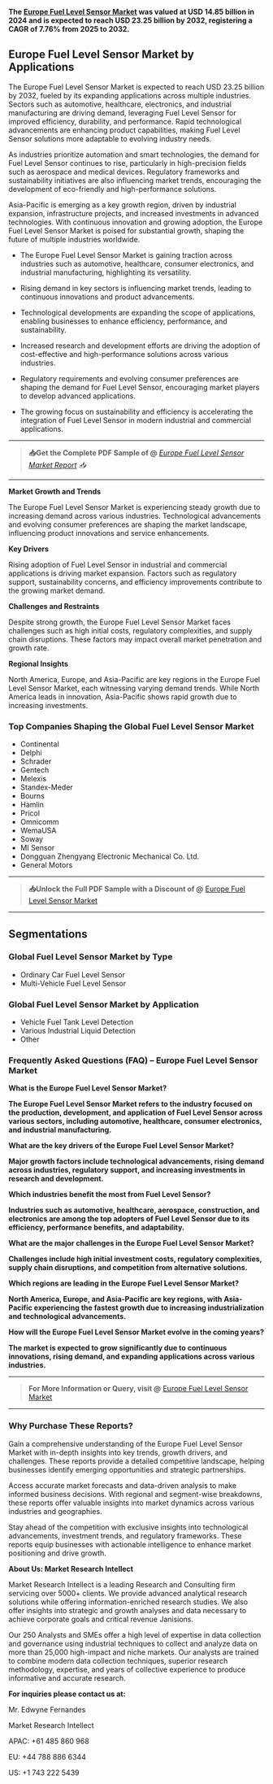 <p><strong>The <a href="https://www.marketresearchintellect.com/download-sample/?rid=1050670&amp;utm_source=Pulse-April-Europe&amp;utm_medium=852">Europe Fuel Level Sensor Market</a> was valued at USD 14.85 billion in 2024 and is expected to reach USD 23.25 billion by 2032, registering a CAGR of 7.76% from 2025 to 2032.</strong></p><h2>Europe Fuel Level Sensor Market by Applications&nbsp;</h2><p><p>The Europe Fuel Level Sensor Market is expected to reach USD 23.25 billion by 2032, fueled by its expanding applications across multiple industries. Sectors such as automotive, healthcare, electronics, and industrial manufacturing are driving demand, leveraging Fuel Level Sensor for improved efficiency, durability, and performance. Rapid technological advancements are enhancing product capabilities, making Fuel Level Sensor solutions more adaptable to evolving industry needs.</p><p>As industries prioritize automation and smart technologies, the demand for Fuel Level Sensor continues to rise, particularly in high-precision fields such as aerospace and medical devices. Regulatory frameworks and sustainability initiatives are also influencing market trends, encouraging the development of eco-friendly and high-performance solutions.</p><p>Asia-Pacific is emerging as a key growth region, driven by industrial expansion, infrastructure projects, and increased investments in advanced technologies. With continuous innovation and growing adoption, the Europe Fuel Level Sensor Market is poised for substantial growth, shaping the future of multiple industries worldwide.</p></p><ul><li><p>The Europe Fuel Level Sensor Market is gaining traction across industries such as automotive, healthcare, consumer electronics, and industrial manufacturing, highlighting its versatility.</p></li><li><p>Rising demand in key sectors is influencing market trends, leading to continuous innovations and product advancements.</p></li><li><p>Technological developments are expanding the scope of applications, enabling businesses to enhance efficiency, performance, and sustainability.</p></li><li><p>Increased research and development efforts are driving the adoption of cost-effective and high-performance solutions across various industries.</p></li><li><p>Regulatory requirements and evolving consumer preferences are shaping the demand for Fuel Level Sensor, encouraging market players to develop advanced applications.</p></li><li><p>The growing focus on sustainability and efficiency is accelerating the integration of Fuel Level Sensor in modern industrial and commercial applications.</p></li></ul><hr /><blockquote><p><strong><span class="font-[700]">📥Get the Complete PDF Sample of @ </span></strong><em><span class="font-[700]"><a href="https://www.marketresearchintellect.com/download-sample/?rid=1050670&amp;utm_source=Pulse-April-Europe&amp;utm_medium=852" target="_blank" data-tracking-control-name="article-ssr-frontend-pulse_little-text-block" data-tracking-will-navigate="" data-test-link="">Europe Fuel Level Sensor Market Report</a>&nbsp;📥</span></em></p></blockquote><hr /><p class="" data-start="77" data-end="360"><strong data-start="77" data-end="105">Market Growth and Trends</strong></p><p class="" data-start="77" data-end="360">The Europe Fuel Level Sensor Market is experiencing steady growth due to increasing demand across various industries. Technological advancements and evolving consumer preferences are shaping the market landscape, influencing product innovations and service enhancements.</p><p class="" data-start="362" data-end="606"><strong data-start="362" data-end="377">Key Drivers</strong></p><p class="" data-start="362" data-end="606">Rising adoption of Fuel Level Sensor in industrial and commercial applications is driving market expansion. Factors such as regulatory support, sustainability concerns, and efficiency improvements contribute to the growing market demand.</p><p class="" data-start="608" data-end="849"><strong data-start="608" data-end="637">Challenges and Restraints</strong></p><p class="" data-start="608" data-end="849">Despite strong growth, the Europe Fuel Level Sensor Market faces challenges such as high initial costs, regulatory complexities, and supply chain disruptions. These factors may impact overall market penetration and growth rate.</p><p class="" data-start="851" data-end="1095"><strong data-start="851" data-end="872">Regional Insights</strong></p><p class="" data-start="851" data-end="1095">North America, Europe, and Asia-Pacific are key regions in the Europe Fuel Level Sensor Market, each witnessing varying demand trends. While North America leads in innovation, Asia-Pacific shows rapid growth due to increasing investments.</p><p><h3>Top Companies Shaping the Global Fuel Level Sensor Market </h3><ul><li>Continental</li><li>Delphi</li><li>Schrader</li><li>Gentech</li><li>Melexis</li><li>Standex-Meder</li><li>Bourns</li><li>Hamlin</li><li>Pricol</li><li>Omnicomm</li><li>WemaUSA</li><li>Soway</li><li>MI Sensor</li><li>Dongguan Zhengyang Electronic Mechanical Co. Ltd.</li><li>General Motors</li></ul></p><hr /><blockquote><p><strong>📥Unlock the Full PDF Sample with a Discount of @</strong> <a href="https://www.marketresearchintellect.com/ask-for-discount/?rid=1050670&amp;utm_source=Pulse-April-Europe&amp;utm_medium=852">Europe Fuel Level Sensor Market</a></p></blockquote><hr /><p><h2>Segmentations</h2><h3>Global Fuel Level Sensor Market by Type</h3><ul><li>Ordinary Car Fuel Level Sensor</li><li>Multi-Vehicle Fuel Level Sensor</li></ul><h3>Global Fuel Level Sensor Market by Application</h3><ul><li>Vehicle Fuel Tank Level Detection</li><li>Various Industrial Liquid Detection</li><li>Other</li></ul></p><h3><strong>Frequently Asked Questions (FAQ) &ndash; Europe Fuel Level Sensor Market</strong></h3><p><strong>What is the Europe Fuel Level Sensor Market?</strong></p><p><strong>The Europe Fuel Level Sensor Market refers to the industry focused on the production, development, and application of Fuel Level Sensor across various sectors, including automotive, healthcare, consumer electronics, and industrial manufacturing.</strong></p><p><strong>What are the key drivers of the Europe Fuel Level Sensor Market?</strong></p><p><strong>Major growth factors include technological advancements, rising demand across industries, regulatory support, and increasing investments in research and development.</strong></p><p><strong>Which industries benefit the most from Fuel Level Sensor?</strong></p><p><strong>Industries such as automotive, healthcare, aerospace, construction, and electronics are among the top adopters of Fuel Level Sensor due to its efficiency, performance benefits, and adaptability.</strong></p><p><strong>What are the major challenges in the Europe Fuel Level Sensor Market?</strong></p><p><strong>Challenges include high initial investment costs, regulatory complexities, supply chain disruptions, and competition from alternative solutions.</strong></p><p><strong>Which regions are leading in the Europe Fuel Level Sensor Market?</strong></p><p><strong>North America, Europe, and Asia-Pacific are key regions, with Asia-Pacific experiencing the fastest growth due to increasing industrialization and technological advancements.</strong></p><p><strong>How will the Europe Fuel Level Sensor Market evolve in the coming years?</strong></p><p><strong>The market is expected to grow significantly due to continuous innovations, rising demand, and expanding applications across various industries.</strong></p><hr /><blockquote><p><span class="font-[700]"><strong>For More Information or Query, visit&nbsp;@</strong>&nbsp;</span><span class="font-[700]"><a href="https://www.marketresearchintellect.com/product/fuel-level-sensor-market/?utm_source=Linkedin&utm_medium=852" target="_blank" data-tracking-control-name="article-ssr-frontend-pulse_little-text-block" data-tracking-will-navigate="" data-test-link="">Europe Fuel Level Sensor Market</a></span></p></blockquote><hr /><h3><strong data-start="0" data-end="31">Why Purchase These Reports?</strong></h3><p class="" data-start="35" data-end="297">Gain a comprehensive understanding of the Europe Fuel Level Sensor Market with in-depth insights into key trends, growth drivers, and challenges. These reports provide a detailed competitive landscape, helping businesses identify emerging opportunities and strategic partnerships.</p><p class="" data-start="299" data-end="540">Access accurate market forecasts and data-driven analysis to make informed business decisions. With regional and segment-wise breakdowns, these reports offer valuable insights into market dynamics across various industries and geographies.</p><p class="" data-start="542" data-end="784">Stay ahead of the competition with exclusive insights into technological advancements, investment trends, and regulatory frameworks. These reports equip businesses with actionable intelligence to enhance market positioning and drive growth.</p><p><strong><span class="font-[700]">About Us: Market Research Intellect</span></strong></p><p><span class="">Market Research Intellect is a leading Research and Consulting firm servicing over 5000+ clients. We provide advanced analytical research solutions while offering information-enriched research studies.&nbsp;</span>We also offer insights into strategic and growth analyses and data necessary to achieve corporate goals and critical revenue Janisions.</p><p><span class="">Our 250 Analysts and SMEs offer a high level of expertise in data collection and governance using industrial techniques to collect and analyze data on more than 25,000 high-impact and niche markets. Our analysts are trained to combine modern data collection techniques, superior research methodology, expertise, and years of collective experience to produce informative and accurate research.</span></p><p><strong>For inquiries please contact us at:</strong></p><p>Mr. Edwyne Fernandes</p><p>Market Research Intellect</p><p>APAC: +61 485 860 968</p><p>EU: +44 788 886 6344</p><p>US: +1 743 222 5439</p>